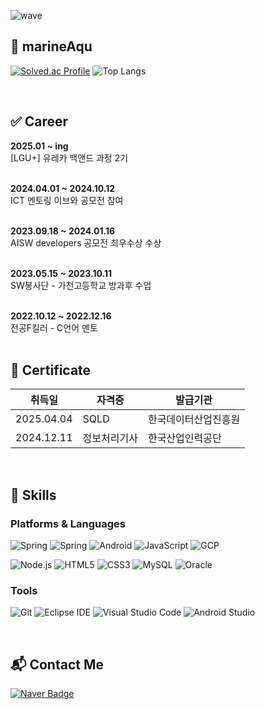 ![wave](https://capsule-render.vercel.app/api?type=wave&color=b6dceb&height=200&text=marineAqu)


## 🌊 marineAqu 

<!--
**marineAqu/marineAqu** is a ✨ _special_ ✨ repository because its `README.md` (this file) appears on your GitHub profile.


- 🔭 I’m currently working on ...
- 🌱 I’m currently learning ...
- 👯 I’m looking to collaborate on ...
- 🤔 I’m looking for help with ...
- 💬 Ask me about ...
- 📫 How to reach me: ...
- 😄 Pronouns: ...
- ⚡ Fun fact: ...
-->

[![Solved.ac Profile](http://mazassumnida.wtf/api/v2/generate_badge?boj=nowmarine)](https://solved.ac/nowmarine/)
![Top Langs](https://github-readme-stats.vercel.app/api/top-langs/?username=marineAqu&layout=compact&hide=csharp)
<!--
![marineAqu's GitHub stats](https://github-readme-stats.vercel.app/api?username=marineAqu&show_icons=true&theme=transparent)
-->
<br>

## ✅ Career
<b>2025.01 ~ ing</b> <br>
[LGU+] 유레카 백앤드 과정 2기 <br><br>

<b> 2024.04.01 ~ 2024.10.12 </b> <br>
ICT 멘토링 이브와 공모전 참여 <br><br>

<b> 2023.09.18 ~ 2024.01.16 </b> <br>
AISW developers 공모전 최우수상 수상 <br><br>

<b> 2023.05.15 ~ 2023.10.11 </b> <br>
SW봉사단 - 가천고등학교 방과후 수업 <br><br>

<b> 2022.10.12 ~ 2022.12.16 </b> <br>
전공F킬러 - C언어 멘토 <br><br>


## 📄 Certificate

| 취득일       | 자격증                      | 발급기관          |
|------------|----------------------------|----------------|
| 2025.04.04 | SQLD       | 한국데이터산업진흥원 |
| 2024.12.11 | 정보처리기사                  | 한국산업인력공단    |

<br>

## 💪 Skills
### Platforms & Languages
![Spring](https://img.shields.io/badge/JAVA-D0271D?style=for-the-badge&logo=OpenJDK&logoColor=white)
![Spring](https://img.shields.io/badge/Spring-6DB33F.svg?&style=for-the-badge&logo=Spring&logoColor=white)
![Android](https://img.shields.io/badge/Android-3DDC84.svg?&style=for-the-badge&logo=Android&logoColor=white)
![JavaScript](https://img.shields.io/badge/JavaScript-F7DF1E.svg?&style=for-the-badge&logo=JavaScript&logoColor=white)
![GCP](https://img.shields.io/badge/GCP-4285F4?style=for-the-badge&logo=GoogleCloud&logoColor=white)

![Node.js](https://img.shields.io/badge/Node.js-339933.svg?&style=for-the-badge&logo=Node.js&logoColor=white)
![HTML5](https://img.shields.io/badge/HTML5-E34F26.svg?&style=for-the-badge&logo=HTML5&logoColor=white)
![CSS3](https://img.shields.io/badge/CSS3-1572B6.svg?&style=for-the-badge&logo=CSS3&logoColor=white)
![MySQL](https://img.shields.io/badge/MySQL-4479A1.svg?&style=for-the-badge&logo=MySQL&logoColor=white)
![Oracle](https://img.shields.io/badge/Oracle-F80000.svg?&style=for-the-badge&logo=Oracle&logoColor=white)
<br>

### Tools
![Git](https://img.shields.io/badge/Git-F05032.svg?&style=for-the-badge&logo=Git&logoColor=white)
![Eclipse IDE](https://img.shields.io/badge/Eclipse%20IDE-2C2255.svg?&style=for-the-badge&logo=Eclipse%20IDE&logoColor=white)
![Visual Studio Code](https://img.shields.io/badge/Visual%20Studio%20Code-007ACC.svg?&style=for-the-badge&logo=Visual%20Studio%20Code&logoColor=white)
![Android Studio](https://img.shields.io/badge/Android%20Studio-3DDC84.svg?&style=for-the-badge&logo=Android%20Studio&logoColor=white)

<br>
 
## 📬 Contact Me
[![Naver Badge](https://img.shields.io/badge/Naver-03C75A?style=for-the-badge&logo=Naver&logoColor=white&link=mailto:wii021004@naver.com)](mailto:wii021004@naver.com)
